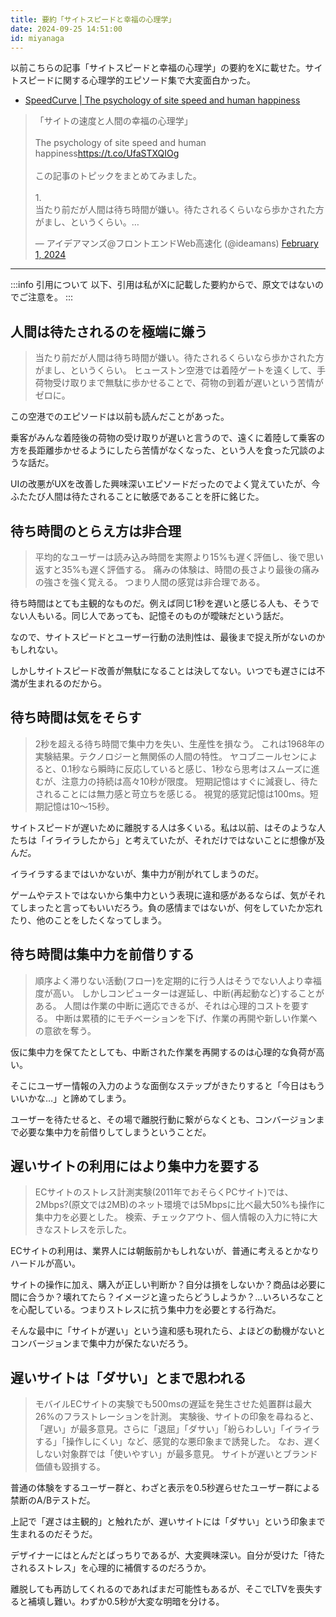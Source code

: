 ```yaml
---
title: 要約「サイトスピードと幸福の心理学」
date: 2024-09-25 14:51:00
id: miyanaga
---
```


以前こちらの記事「サイトスピードと幸福の心理学」の要約をXに載せた。サイトスピードに関する心理学的エピソード集で大変面白かった。

- [SpeedCurve | The psychology of site speed and human happiness](https://www.speedcurve.com/blog/psychology-site-speed/)

<blockquote class="twitter-tweet"><p lang="ja" dir="ltr">「サイトの速度と人間の幸福の心理学」<br><br>The psychology of site speed and human happiness<a href="https://t.co/UfaSTXQIOg">https://t.co/UfaSTXQIOg</a><br><br>この記事のトピックをまとめてみました。<br><br>1.<br>当たり前だが人間は待ち時間が嫌い。待たされるくらいなら歩かされた方がまし、というくらい。…</p>&mdash; アイデアマンズ@フロントエンドWeb高速化 (@ideamans) <a href="https://twitter.com/ideamans/status/1752935983849562562?ref_src=twsrc%5Etfw">February 1, 2024</a></blockquote> <component is="script" async src="https://platform.twitter.com/widgets.js" charset="utf-8"></component>

---

:::info 引用について
以下、引用は私がXに記載した要約からで、原文ではないのでご注意を。
:::

## 人間は待たされるのを極端に嫌う

> 当たり前だが人間は待ち時間が嫌い。待たされるくらいなら歩かされた方がまし、というくらい。
> ヒューストン空港では着陸ゲートを遠くして、手荷物受け取りまで無駄に歩かせることで、荷物の到着が遅いという苦情がゼロに。

この空港でのエピソードは以前も読んだことがあった。

乗客がみんな着陸後の荷物の受け取りが遅いと言うので、遠くに着陸して乗客の方を長距離歩かせるようにしたら苦情がなくなった、という人を食った冗談のような話だ。

UIの改悪がUXを改善した興味深いエピソードだったのでよく覚えていたが、今ふたたび人間は待たされることに敏感であることを肝に銘じた。

## 待ち時間のとらえ方は非合理

> 平均的なユーザーは読み込み時間を実際より15%も遅く評価し、後で思い返すと35%も遅く評価する。
> 痛みの体験は、時間の長さより最後の痛みの強さを強く覚える。
> つまり人間の感覚は非合理である。

待ち時間はとても主観的なものだ。例えば同じ1秒を遅いと感じる人も、そうでない人もいる。同じ人であっても、記憶そのものが曖昧だという話だ。

なので、サイトスピードとユーザー行動の法則性は、最後まで捉え所がないのかもしれない。

しかしサイトスピード改善が無駄になることは決してない。いつでも遅さには不満が生まれるのだから。

## 待ち時間は気をそらす

> 2秒を超える待ち時間で集中力を失い、生産性を損なう。
> これは1968年の実験結果。テクノロジーと無関係の人間の特性。
> ヤコブニールセンによると、0.1秒なら瞬時に反応していると感じ、1秒なら思考はスムーズに進むが、注意力の持続は高々10秒が限度。
> 短期記憶はすぐに減衰し、待たされることには無力感と苛立ちを感じる。
> 視覚的感覚記憶は100ms。短期記憶は10〜15秒。

サイトスピードが遅いために離脱する人は多くいる。私は以前、はそのような人たちは「イライラしたから」と考えていたが、それだけではないことに想像が及んだ。

イライラするまではいかないが、集中力が削がれてしまうのだ。

ゲームやテストではないから集中力という表現に違和感があるならば、気がそれてしまったと言ってもいいだろう。負の感情まではないが、何をしていたか忘れたり、他のことをしたくなってしまう。

## 待ち時間は集中力を前借りする

> 順序よく滞りない活動(フロー)を定期的に行う人はそうでない人より幸福度が高い。
> しかしコンピューターは遅延し、中断(再起動など)することがある。
> 人間は作業の中断に適応できるが、それは心理的コストを要する。
> 中断は累積的にモチベーションを下げ、作業の再開や新しい作業への意欲を奪う。

仮に集中力を保てたとしても、中断された作業を再開するのは心理的な負荷が高い。

そこにユーザー情報の入力のような面倒なステップがきたりすると「今日はもういいかな…」と諦めてしまう。

ユーザーを待たせると、その場で離脱行動に繋がらなくとも、コンバージョンまで必要な集中力を前借りしてしまうということだ。

## 遅いサイトの利用にはより集中力を要する

> ECサイトのストレス計測実験(2011年でおそらくPCサイト)では、2Mbps?(原文では2MB)のネット環境では5Mbpsに比べ最大50%も操作に集中力を必要とした。
> 検索、チェックアウト、個人情報の入力に特に大きなストレスを示した。

ECサイトの利用は、業界人には朝飯前かもしれないが、普通に考えるとかなりハードルが高い。

サイトの操作に加え、購入が正しい判断か？自分は損をしないか？商品は必要に間に合うか？壊れてたら？イメージと違ったらどうしようか？…いろいろなことを心配している。つまりストレスに抗う集中力を必要とする行為だ。

そんな最中に「サイトが遅い」という違和感も現れたら、よほどの動機がないとコンバージョンまで集中力が保たないだろう。

## 遅いサイトは「ダサい」とまで思われる

> モバイルECサイトの実験でも500msの遅延を発生させた処置群は最大26%のフラストレーションを計測。
> 実験後、サイトの印象を尋ねると、「遅い」が最多意見。さらに「退屈」「ダサい」「紛らわしい」「イライラする」「操作しにくい」など、感覚的な悪印象まで誘発した。
> なお、遅くしない対象群では「使いやすい」が最多意見。
> サイトが遅いとブランド価値も毀損する。

普通の体験をするユーザー群と、わざと表示を0.5秒遅らせたユーザー群による禁断のA/Bテストだ。

上記で「遅さは主観的」と触れたが、遅いサイトには「ダサい」という印象まで生まれるのだそうだ。

デザイナーにはとんだとばっちりであるが、大変興味深い。自分が受けた「待たされるストレス」を心理的に補償するのだろうか。

離脱しても再訪してくれるのであればまだ可能性もあるが、そこでLTVを喪失すると補填し難い。わずか0.5秒が大変な明暗を分ける。
